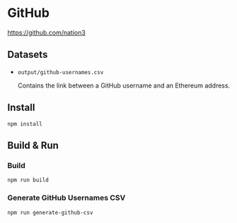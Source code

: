 # GitHub

https://github.com/nation3

## Datasets

- `output/github-usernames.csv`

  Contains the link between a GitHub username and an Ethereum address.

## Install

```
npm install
```

## Build & Run

### Build

```
npm run build
```

### Generate GitHub Usernames CSV

```
npm run generate-github-csv
```
